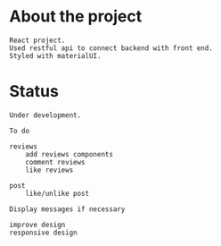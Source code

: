 # About the project
    React project.
    Used restful api to connect backend with front end.
    Styled with materialUI.

# Status
    Under development.

    To do

    reviews
        add reviews components
        comment reviews
        like reviews

    post
        like/unlike post

    Display messages if necessary

    improve design
    responsive design